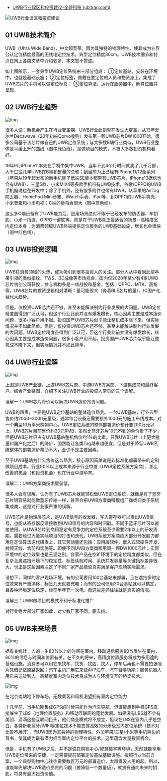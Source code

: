 - [UWB行业误区和投资建议-全迹科技 (ubitraq.com)](https://www.ubitraq.com/uwb060750/)

![UWB行业误区和投资建议](https://www.ubitraq.com/content/images/size/w2000/2022/06/33.webp)

## 01 UWB技术简介

UWB（Ultra Wide Band），中文超宽带，因为其独特的物理特性，使其成为业界公认定位精度最高的无线电定位技术，典型定位精度30cm。UWB技术细节和特点在网上各类文章中介绍较多，本文暂不赘述。

如上图所示，一套典型UWB定位系统由三部分组成：
①定位基站，安装在环境中，也就是基础设施；
②定位标签，佩戴在要定位的人员和物资身上，集成了UWB芯片的手机可以做定位标签；
③定位算法，运行在服务器中，解算位置并呈现。

## 02 UWB行业趋势

![img](https://www.ubitraq.com/images/news/news21_pic_1.webp)

很多人说：新机会产生在行业变革期，UWB行业此刻就在发生大变革。从13年爱尔兰Decawave（20年初被Qorvo收购）发布第一颗UWB芯片DW1000开始，很多公司基于该芯片做自己的UWB定位系统；与大多数B端行业类似，UWB行业整体是平缓上升的曲线（图中绿色线），是做项目的模式，不被大多数投资机构看好。

19年9月iPhone11率先在手机中集中UWB，当年不到4个月时间就卖了几千万部，大于过往几年UWB在B端销售量的总和；到目前为止已经有iPhone11/12全系列（苹果从19年起发布的新手机除了低端SE版本都带有UWB芯片，iPhone13据信也会有UWB）、三星5款、小米MIX4等多款手机带有UWB技术，谷歌/OPPO的UWB手机据说也在开发中；除了手机外，还有很多附件也带有UWB，从苹果的AirTag防丢器、HomePod Mini音箱、iWatch手表、iPad等，到OPPO的UWB手机壳、小米音箱和小米电视；C端的量将会很大（图中蓝色线）。

这么多C端设备有了UWB能力后，应用场景绝对不限于已经发布的防丢器、车钥匙、小米一指连、OPPO一键联等，而是在于UWB真正最适合的场景--高精度室内定位本身；为消费领域UWB终端提供定位服务的UWB基础设施，增长也会很快（图中红色线）。

## 03 UWB投资逻辑

![img](https://www.ubitraq.com/images/news/news21_pic_2.webp)

UWB在消费领域的火热，成功吸引到很多投资人的关注。部分人从中看到此前苹果引领的类似指纹、TWS、3D成像等市场机会。国内仅2020年至少有4家UWB芯片初创公司获投，参与机构多是一线战投和基金，包括：OPPO、MTK、高榕等。UWB芯片的投资逻辑相对清晰：量可能很大（奔着BLE芯片的量）、IC国产化替代大趋势。

但是，仅投资UWB芯片还不够，甚至未能解决制约行业发展的大问题。UWB定位精度虽得到广泛认可，但这个行业此前并没有爆发增长，核心因素主要是成本造价问题，很多小客户用不起。投资国产UWB芯片似乎能让整机成本降下来，但实际情况并不如此简单。但是，仅投资UWB芯片还不够，甚至未能解决制约行业发展的大问题。UWB定位精度虽得到广泛认可，但这个行业此前并没有爆发增长，核心因素主要是成本造价问题，很多小客户用不起。投资国产UWB芯片似乎能让整机成本降下来，但实际情况并不如此简单。

## 04 UWB行业误解

![img](https://www.ubitraq.com/images/news/news21_pic_3.webp)

上图是UWB产业链，上游UWB芯片商、中游UWB方案商、下游集成商和最终客户。结合产业链图，介绍下关注UWB行业的投资人常见的三个误解。

误解一：UWB芯片降价可以解决UWB造价昂贵问题。

UWB的昂贵，主要是UWB定位基站的整体造价昂贵。一台UWB基站，行业典型售价约2000~3000元量级，通常每台设备还需要额外1000元的施工布线成本。对一个典型10万平米购物中心，UWB定位系统的整体部署造价预计要200万元以上。UWB芯片目前售价约30元RMB，虽然比蓝牙芯片10元不到的单价贵了不少，但是UWB芯片只占有UWB基站整机售价约1%的比重。只靠UWB芯片（上更大批量和国产化之后）的降价，固然能让各类Tag越来越便宜，但是对于降低UWB系统整体的部署造价帮助不大，至少不是主要因素。

至于UWB基站为什么售价这么昂贵，核心原因简单说是非标准化部署带来的定制做项目成本。行业90%以上成本来源于行业中游（UWB定位系统方案商），那么改善的机会（和投资机会）也在行业中游孕育。

误解二：UWB方案商技术壁垒低。

很多人会有误解，认为有了UWB芯片就能轻松做UWB定位系统，就像是有了蓝牙芯片很容易就能做蓝牙传输一样，甚至会把UWB方案商叫模组厂商或归类于系统集成商，这是对行业很严重的误解。

UWB芯片是物理层芯片，是UWB信号的收发器，写入寄存器可以发出UWB信号，也能从寄存器反馈接收到UWB信号的内容和时间戳。不同于蓝牙芯片可以直接使用，从UWB芯片到商用稳定有竞争力的定位系统至少需要2年以上的研发周期，需要经过大量实际项目的打击和迭代。UWB系统方案商绝大部分开发脑力都用在定位算法迭代研发上，其它劳动量还包括：应用层软件、嵌入式软硬件开发、射频天线、售前和实施等。即便不同UWB方案商都用同一颗DW1000芯片，实际环境中的定位效果也是云泥之别。各家产品在空旷环境下的定位精度都类似，但在复杂金属遮挡环境下的稳定性、标签续航时间、系统并发容量等关键指标差异很大，也正是这些因素决定了不同厂家产品能否真实满足客户现场实际需求。

设想下，同样的客户现场环境，有的公司要用100台基站来部署，且在遮挡多时定位效果有严重漂移，标签几天就要充电；而有的公司仅用30台基站就可以搞定，且各种环境定位稳定，标签半年充一次电。而这些差异往往就是真实的情况。

误解三：UWB做项目的模式不利于标准化推广

对行业绝大部分厂家如此，对少数厂家不同，要去挑。

## 05 UWB未来场景

![img](https://www.ubitraq.com/images/news/news21_pic_4.webp)

据有关统计，人的一生80%以上的时间在室内，移动通信服务80%发生在室内，80%的信息与时间和位置有关。在不久的将来，高精度位置服务将成为多用途的基础设施。消费者可以用它来找车、找货、找店、找人，停车后再也不需要拍张照片凭借记忆原路返回；汽车主机厂用它来做AVP泊车、汽车召唤功能；服务机器人用它来送货到人。高精度室内定位技术将成为人与环境交互的桥梁技术。

![img](https://www.ubitraq.com/images/news/news21_pic_5.webp)

在北京南站地下停车场，无数乘客和司机渴望拥有室内定位能力

十几年前，当手机刚集成GPS的时候只能作为汽车导航，但谁能想到手机GPS直接催生了LBS（地理位置服务）和移动互联网的蓬勃发展。如果没有LBS就不会有美团、滴滴这些互联网巨头，他们商业模式将不成立，但现在LBS在室内几乎是空白。各类新老蓝牙/WIFI等定位技术不能支撑高效的分米级室内定位系统（技术对比暂不展开），而UWB因为其独特的物理特性，外加苹果/三星/小米等手机巨头的背书，使其成为最有潜力担当室内定位平台的技术，这里蕴含大量投资机会。

但是，手机有了UWB之后，并不是说在购物中心/智慧楼宇等环境，天然就能享用UWB定位带来的便捷，一定需要提前部署定位基站基础设施。按照行业当前方案，一个典型购物中心往往需要数百万元的部署造价，太昂贵没人用的起。所以，谁能率先解决UWB造价昂贵的问题（要降低一个数量级），就握有通向未来的钥匙，将具有最大投资价值。
